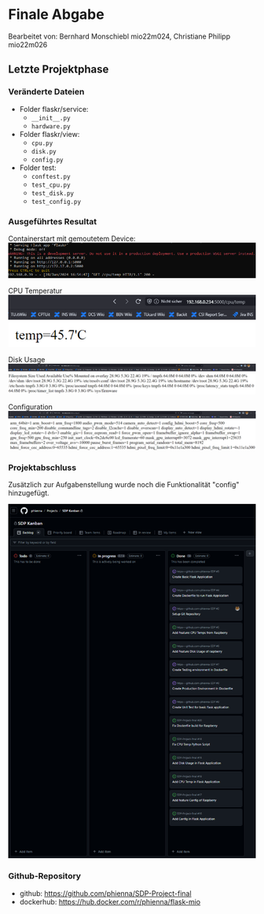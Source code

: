 # Finale Abgabe

Bearbeitet von: Bernhard Monschiebl mio22m024, Christiane Philipp mio22m026

## Letzte Projektphase

### Veränderte Dateien

* Folder flaskr/service:
  * `__init__.py`
  * `hardware.py`
* Folder flaskr/view:
  * `cpu.py`
  * `disk.py`
  * `config.py`
* Folder test:
  * `conftest.py`
  * `test_cpu.py`
  * `test_disk.py`
  * `test_config.py`

### Ausgeführtes Resultat

Containerstart mit gemoutetem Device:
![Alt text](image.png)

CPU Temperatur
![Alt text](<2024-01-28 17_59_56-192.168.0.234_5000_cpu_temp - Vivaldi.png>)

Disk Usage
![Alt text](image-1.png)

Configuration
![Alt text](image-2.png)

### Projektabschluss

Zusätzlich zur Aufgabenstellung wurde noch die Funktionalität "config" hinzugefügt.

![Alt text](image-3.png)

### Github-Repository

* github: <https://github.com/phienna/SDP-Project-final>
* dockerhub: <https://hub.docker.com/r/phienna/flask-mio>
